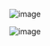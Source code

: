 ![image](https://github.com/user-attachments/assets/02404b47-3766-4e36-a872-291093b9240f)

![image](https://github.com/user-attachments/assets/e6fcab6b-7b41-43f8-b2b4-4eccc9c41498)
